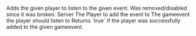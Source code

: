 <function name="AddClientListener" parent="gameevent" type="libraryfunc">
	<description>
		Adds the given player to listen to the given event.
		<removed>
			Was removed/disabled since it was broken.
		</removed>
		<added version="0.7"></added>
	</description>
	<realm>Server</realm>
	<args>
		<arg name="ply" type="Player">The Player to add the event to</arg>
		<arg name="gameevent" type="string">The gameevent the player should listen to</arg>
	</args>
	<rets>
		<ret name="success" type="boolean">Returns `true` if the player was successfully added to the given gameevent.</ret>
	</rets>
</function>